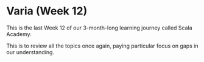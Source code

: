 # Varia (Week 12)

This is the last Week 12 of our 3-month-long learning journey called Scala Academy.

This is to review all the topics once again, paying particular focus on gaps in our understanding.

